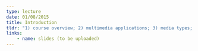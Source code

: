 ```yaml
---
type: lecture
date: 01/08/2015
title: Introduction
tldr: "1) course overview; 2) multimedia applications; 3) media types; 4) challenges and research issues."
links: 
    - name: slides (to be uploaded)
---
```

